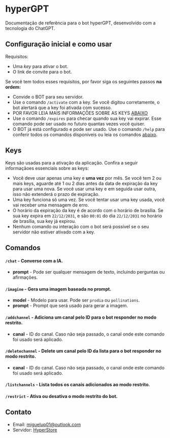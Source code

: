 # hyperGPT

Documentação de referência para o bot hyperGPT, desenvolvido com a tecnologia do ChatGPT.

## Configuração inicial e como usar

Requisitos:

- Uma *key* para ativar o bot.
- O link de convite para o bot.

Se você tem todos esses requisitos, por favor siga os seguintes passos **na ordem:**

- Convide o BOT para seu servidor.
- Use o comando `/activate` com a key. Se você digitou corretamente, o bot alertará que a key foi ativada com sucesso.
- POR FAVOR LEIA MAIS INFORMAÇÕES SOBRE AS KEYS [ABAIXO](#keys)
- Use o comando `/expires` para checar quando sua key vai expirar. Esse comando pode ser usado no futuro quantas vezes você quiser.
- O BOT já está configurado e pode ser usado. Use o comando `/help` para conferir todos os comandos disponíveis ou leia os comandos [abaixo](#comandos).

## Keys

Keys são usadas para a ativação da aplicação. Confira a seguir informaçãoes essenciais sobre as keys:

- Você deve usar apenas uma key e **uma vez** por mês. Se você tem 2 ou mais keys, aguarde até 1 ou 2 dias antes da data de expiração da key para usar uma nova. Se você usar uma key e em seguida usar outra, isso não extenderá o prazo de expiração.
- Uma key funciona só uma vez. Se você tentar usar uma key usada, você vai receber uma mensagem de erro.
- O horário da expiração da key é de acordo com o horário de brasília. Se sua key expira em `22/12/2031`, e são `00:01` do dia `22/12/2031` no horário de brasília, sua key já expirou.
- Nenhum comando ou interação com o bot será possível se o seu servidor não estiver ativado com a key.

## Comandos

#### `/chat` - Converse com a IA.

- **prompt** - Pode ser qualquer mensagem de texto, incluindo perguntas ou afirmações.

#### `/imagine` - Gera uma imagem baseada no prompt.

- **model** - Modelo para usar. Pode ser `prodia` ou `pollinations`.
- **prompt** - Prompt que será usado para gerar a imagem.

#### `/addchannel` - Adiciona um canal pelo ID para o bot responder no modo restrito.

- **canal** - ID do canal. Caso não seja passado, o canal onde este comando foi usado será aplicado.

#### `/deletechannel` - Delete um canal pelo ID da lista para o bot responder no modo restrito.

- **canal** - ID do canal. Caso não seja passado, o canal onde este comando foi usado será aplicado.

#### `/listchannels` - Lista todos os canais adicionados ao modo restrito.

#### `/restrict` - Ativa ou desativa o modo restrito do bot.

## Contato

- Email: miguelup01@outlook.com
- Servidor: [HyperStore](https://discord.gg/M7FURN5R88)
